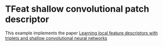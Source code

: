 # TFeat shallow convolutional patch descriptor

This example implements the paper [Learning local feature descriptors with
triplets and shallow convolutional neural
networks](http://www.iis.ee.ic.ac.uk/%7Evbalnt/shallow_descr/TFeat_paper.pdf)

